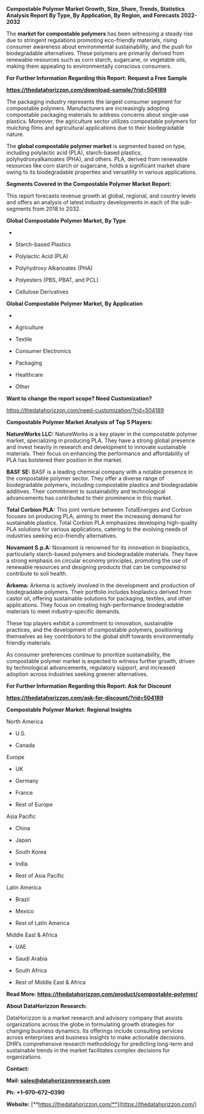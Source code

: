 **Compostable Polymer Market Growth, Size, Share, Trends, Statistics
Analysis Report By Type, By Application, By Region, and Forecasts
2022-2032**

The **market for compostable polymers** has been witnessing a steady
rise due to stringent regulations promoting eco-friendly materials,
rising consumer awareness about environmental sustainability, and the
push for biodegradable alternatives. These polymers are primarily
derived from renewable resources such as corn starch, sugarcane, or
vegetable oils, making them appealing to environmentally conscious
consumers.

**For Further Information Regarding this Report: Request a Free Sample**

**<https://thedatahorizzon.com/download-sample/?rid=504189>**

The packaging industry represents the largest consumer segment for
compostable polymers. Manufacturers are increasingly adopting
compostable packaging materials to address concerns about single-use
plastics. Moreover, the agriculture sector utilizes compostable polymers
for mulching films and agricultural applications due to their
biodegradable nature.

The **global compostable polymer market** is segmented based on type,
including polylactic acid (PLA), starch-based plastics,
polyhydroxyalkanoates (PHA), and others. PLA, derived from renewable
resources like corn starch or sugarcane, holds a significant market
share owing to its biodegradable properties and versatility in various
applications.

**Segments Covered in the Compostable Polymer Market Report:**

This report forecasts revenue growth at global, regional, and country
levels and offers an analysis of latest industry developments in each of
the sub-segments from 2018 to 2032.

**Global Compostable Polymer Market, By Type**

-   

-   Starch-based Plastics

-   Polylactic Acid (PLA)

-   Polyhydroxy Alkanoates (PHA)

-   Polyesters (PBS, PBAT, and PCL)

-   Cellulose Derivatives

**Global Compostable Polymer Market, By Application**

-   

-   Agriculture

-   Textile

-   Consumer Electronics

-   Packaging

-   Healthcare

-   Other

**Want to change the report scope? Need Customization?**

<https://thedatahorizzon.com/need-customization/?rid=504189>

**Compostable Polymer Market Analysis of Top 5 Players:**

**NatureWorks LLC:** NatureWorks is a key player in the compostable
polymer market, specializing in producing PLA. They have a strong global
presence and invest heavily in research and development to innovate
sustainable materials. Their focus on enhancing the performance and
affordability of PLA has bolstered their position in the market.

**BASF SE:** BASF is a leading chemical company with a notable presence
in the compostable polymer sector. They offer a diverse range of
biodegradable polymers, including compostable plastics and biodegradable
additives. Their commitment to sustainability and technological
advancements has contributed to their prominence in this market.

**Total Corbion PLA:** This joint venture between TotalEnergies and
Corbion focuses on producing PLA, aiming to meet the increasing demand
for sustainable plastics. Total Corbion PLA emphasizes developing
high-quality PLA solutions for various applications, catering to the
evolving needs of industries seeking eco-friendly alternatives.

**Novamont S.p.A:** Novamont is renowned for its innovation in
bioplastics, particularly starch-based polymers and biodegradable
materials. They have a strong emphasis on circular economy principles,
promoting the use of renewable resources and designing products that can
be composted to contribute to soil health.

**Arkema:** Arkema is actively involved in the development and
production of biodegradable polymers. Their portfolio includes
bioplastics derived from castor oil, offering sustainable solutions for
packaging, textiles, and other applications. They focus on creating
high-performance biodegradable materials to meet industry-specific
demands.

These top players exhibit a commitment to innovation, sustainable
practices, and the development of compostable polymers, positioning
themselves as key contributors to the global shift towards
environmentally friendly materials.

As consumer preferences continue to prioritize sustainability, the
compostable polymer market is expected to witness further growth, driven
by technological advancements, regulatory support, and increased
adoption across industries seeking greener alternatives.

**For Further Information Regarding this Report: Ask for Discount**

**<https://thedatahorizzon.com/ask-for-discount/?rid=504189>**

**Compostable Polymer Market: Regional Insights**

North America

-   U.S.

-   Canada

Europe

-   UK

-   Germany

-   France

-   Rest of Europe

Asia Pacific

-   China

-   Japan

-   South Korea

-   India

-   Rest of Asia Pacific

Latin America

-   Brazil

-   Mexico

-   Rest of Latin America

Middle East & Africa

-   UAE

-   Saudi Arabia

-   South Africa

-   Rest of Middle East & Africa

**Read More:
<https://thedatahorizzon.com/product/compostable-polymer/>**

**About DataHorizzon Research:**

DataHorizzon is a market research and advisory company that assists
organizations across the globe in formulating growth strategies for
changing business dynamics. Its offerings include consulting services
across enterprises and business insights to make actionable decisions.
DHR’s comprehensive research methodology for predicting long-term and
sustainable trends in the market facilitates complex decisions for
organizations.

**Contact:**

**Mail: <sales@datahorizzonresearch.com>**

**Ph:** **+1–970–672–0390**

**Website:**
[**https://thedatahorizzon.com/**](https://thedatahorizzon.com/)
